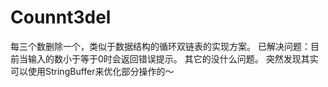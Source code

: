 # Counnt3del
每三个数删除一个，类似于数据结构的循环双链表的实现方案。
已解决问题：目前当输入的数小于等于0时会返回错误提示。
其它的没什么问题。
突然发现其实可以使用StringBuffer来优化部分操作的～
